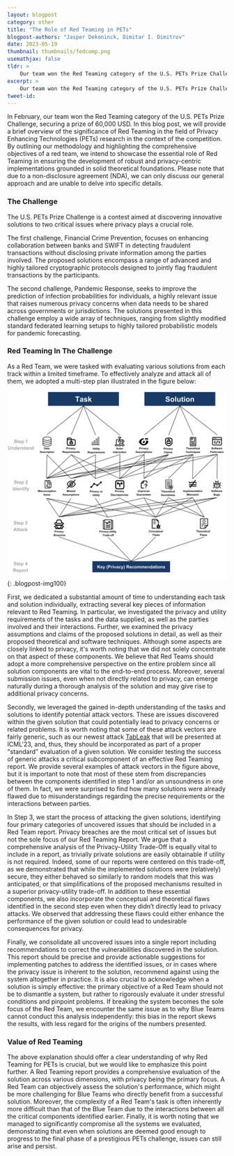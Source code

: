 ```yaml
---
layout: blogpost
category: other
title: "The Role of Red Teaming in PETs"
blogpost-authors: "Jasper Dekoninck, Dimitar I. Dimitrov" 
date: 2023-05-19
thumbnail: thumbnails/fedcomp.png
usemathjax: false
tldr: >
    Our team won the Red Teaming category of the U.S. PETs Prize Challenge, securing a prize of 60,000 USD. In this blog post, we will provide a brief overview of the significance of Red Teaming in the field of Privacy Enhancing Technologies (PETs) research in the context of the competition. By outlining our methodology and highlighting the comprehensive objectives of a red team, we intend to showcase the essential role of Red Teaming in ensuring the development of robust and privacy-centric implementations grounded in solid theoretical foundations. We empahsize that we managed to significantly compromise all the systems we evaluated, demonstrating that even when solutions are deemed good enough to progress to the final phase of a prestigious PETs challenge, issues can still arise and persist.
excerpt: >
    Our team won the Red Teaming category of the U.S. PETs Prize Challenge, securing a prize of 60,000 USD. In this blog post, we will provide a brief overview of the significance of Red Teaming in the field of Privacy Enhancing Technologies (PETs) research in the context of the competition.
tweet-id:
---
```


In February, our team won the Red Teaming category of the U.S. PETs Prize Challenge, securing a prize of 60,000 USD. In this blog post, we will provide a brief overview of the significance of Red Teaming in the field of Privacy Enhancing Technologies (PETs) research in the context of the competition. By outlining our methodology and highlighting the comprehensive objectives of a red team, we intend to showcase the essential role of Red Teaming in ensuring the development of robust and privacy-centric implementations grounded in solid theoretical foundations. Please note that due to a non-disclosure agreement (NDA), we can only discuss our general approach and are unable to delve into specific details.

### The Challenge
The U.S. PETs Prize Challenge is a contest aimed at discovering innovative solutions to two critical issues where privacy plays a crucial role.

The first challenge, Financial Crime Prevention, focuses on enhancing collaboration between banks and SWIFT in detecting fraudulent transactions without disclosing private information among the parties involved. The proposed solutions encompass a range of advanced and highly tailored cryptographic protocols designed to jointly flag fraudulent transactions by the participants.

The second challenge, Pandemic Response, seeks to improve the prediction of infection probabilities for individuals, a highly relevant issue that raises numerous privacy concerns when data needs to be shared across governments or jurisdictions. The solutions presented in this challenge employ a wide array of techniques, ranging from slightly modified standard federated learning setups to highly tailored probabilistic models for pandemic forecasting.



### Red Teaming In The Challenge
As a Red Team, we were tasked with evaluating various solutions from each track within a limited timeframe. To effectively analyze and attack all of them, we adopted a multi-step plan illustrated in the figure below:

![Overview of Our Solution](/assets/blog/fedcomp/fedcomp_overview.png){: .blogpost-img100}

First, we dedicated a substantial amount of time to understanding each task and solution individually, extracting several key pieces of information relevant to Red Teaming.
In particular, we investigated the privacy and utility requirements of the tasks and the data supplied, as well as the parties involved and their interactions. Further, we examined the privacy assumptions and claims of the proposed solutions in detail, as well as their proposed theoretical and software techniques. Although some aspects are closely linked to privacy, it's worth noting that we did not solely concentrate on that aspect of these components. We believe that Red Teams should adopt a more comprehensive perspective on the entire problem since all solution components are vital to the end-to-end process. Moreover, several submission issues, even when not directly related to privacy, can emerge naturally during a thorough analysis of the solution and may give rise to additional privacy concerns.

Secondly, we leveraged the gained in-depth understanding of the tasks and solutions to identify potential attack vectors. These are issues discovered within the given solution that could potentially lead to privacy concerns or related problems. It is worth noting that some of these attack vectors are fairly generic, such as our newest attack [TabLeak](https://www.sri.inf.ethz.ch/publications/vero2022data) that will be presented at ICML'23, and, thus, they should be incorporated as part of a proper "standard" evaluation of a given solution. We consider testing the success of generic attacks a critical subcomponent of an effective Red Teaming report. We provide several examples of attack vectors in the figure above, but it is important to note that most of these stem from discrepancies between the components identified in step 1 and/or an unsoundness in one of them. In fact, we were surprised to find how many solutions were already flawed due to misunderstandings regarding the precise requirements or the interactions between parties.

In Step 3, we start the process of attacking the given solutions, identifying four primary categories of uncovered issues that should be included in a Red Team report. Privacy breaches are the most critical set of issues but not the sole focus of our Red Teaming Report. We argue that a comprehensive analysis of the Privacy-Utility Trade-Off is equally vital to include in a report, as trivially private solutions are easily obtainable if utility is not required. Indeed, some of our reports were centered on this trade-off, as we demonstrated that while the implemented solutions were (relatively) secure, they either behaved so similarly to random models that this was anticipated, or that simplifications of the proposed mechanisms resulted in a superior privacy-utility trade-off. In addition to these essential components, we also incorporate the conceptual and theoretical flaws identified in the second step even when they didn’t directly lead to privacy attacks. We observed that addressing these flaws could either enhance the performance of the given solution or could lead to undesirable consequences for privacy.

Finally, we consolidate all uncovered issues into a single report including recommendations to correct the vulnerabilities discovered in the solution. This report should be precise and provide actionable suggestions for implementing patches to address the identified issues, or in cases where the privacy issue is inherent to the solution, recommend against using the system altogether in practice. It is also crucial to acknowledge when a solution is simply effective: the primary objective of a Red Team should not be to dismantle a system, but rather to rigorously evaluate it under stressful conditions and pinpoint problems. If breaking the system becomes the sole focus of the Red Team, we encounter the same issue as to why Blue Teams cannot conduct this analysis independently: this bias in the report skews the results, with less regard for the origins of the numbers presented.

### Value of Red Teaming
The above explanation should offer a clear understanding of why Red Teaming for PETs is crucial, but we would like to emphasize this point further. A Red Teaming report provides a comprehensive evaluation of the solution across various dimensions, with privacy being the primary focus. A Red Team can objectively assess the solution's performance, which might be more challenging for Blue Teams who directly benefit from a successful solution. Moreover, the complexity of a Red Team's task is often inherently more difficult than that of the Blue Team due to the interactions between all the critical components identified earlier. Finally, it is worth noting that we managed to significantly compromise all the systems we evaluated, demonstrating that even when solutions are deemed good enough to progress to the final phase of a prestigious PETs challenge, issues can still arise and persist.

